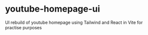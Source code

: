 # youtube-homepage-ui
UI rebuild of youtube homepage using Tailwind and React in Vite for practise purposes
